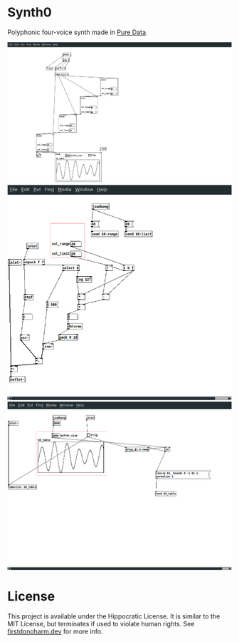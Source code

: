 # Synth0

Polyphonic four-voice synth made in [Pure Data](https://puredata.info/).

![Main Pure Data Graph](./0.synth.pd.png)
![Voice Pure Data Graph](./voice.pd.png)
![Scope Pure Data Graph](./scope.pd.png)

# License
This project is available under the Hippocratic License. It is similar to the MIT License, but terminates if used to violate human rights. See [firstdonoharm.dev](https://firstdonoharm.dev/) for more info.
